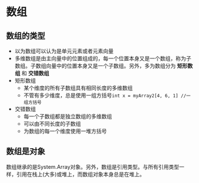 # 数组
## 数组的类型
* 以为数组可以认为是单元元素或者元素向量
* 多维数组是由主向量中的位置组成的，每一个位置本身又是一个数组，称为子数组。子数组向量中的位置本身又是一个子数组。另外，多为数组分为
  **矩形数组** 和 **交错数组** 
* 矩形数组
  * 某个维度的所有子数组具有相同长度的多维数组
  * 不管有多少维度，总是使用一组方括号`int x = myArray2[4, 6, 1] //一组方括号`
* 交错数组
  * 每一个子数组都是独立数组的多维数组
  * 可以由不同长度的子数组
  * 为数组的每一个维度使用一堆方括号  
## 数组是对象
数组继承的是System.Array对象。另外，数组是引用类型。与所有引用类型一样，引用在栈上(大多)或堆上，而数组对象本身总是在堆上。  
